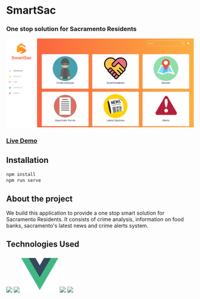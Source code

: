 # SmartSac
### One stop solution for Sacramento Residents
<img src="dashboard.PNG">

### [Live Demo](https://sachacks2021.web.app/#/login)

## Installation
```
npm install
npm run serve
```

## About the project
We build this application to provide a one stop smart solution for Sacramento Residents. It consists of crime analysis, information on food banks, sacramento's latest news and crime alerts system. 

## Technologies Used

<code><a href="https://firebase.google.com/" target="_blank"><img height="100" src="https://cdn4.iconfinder.com/data/icons/google-i-o-2016/512/google_firebase-2-512.png"></a></code>
<code><a href="https://www.tableau.com/" target="_blank"><img height="100" src="https://linksinternational.com/wp-content/uploads/2020/09/Tableau-Logo.png"></a></code>
<code><a href="https://vuejs.org/" target="_blank"><img height="100" src="https://raw.githubusercontent.com/github/explore/80688e429a7d4ef2fca1e82350fe8e3517d3494d/topics/vue/vue.png"></a></code>
<code><a href="https://nodejs.org/en/" target="_blank"><img height="100" src="https://www.vectorlogo.zone/logos/nodejs/nodejs-ar21.svg"></a></code>
<code><a href="https://www.twilio.com/" target="_blank"><img height="100" src="https://www.kindpng.com/picc/m/441-4419401_twilio-logo-png-transparent-png.png"></a></code>



